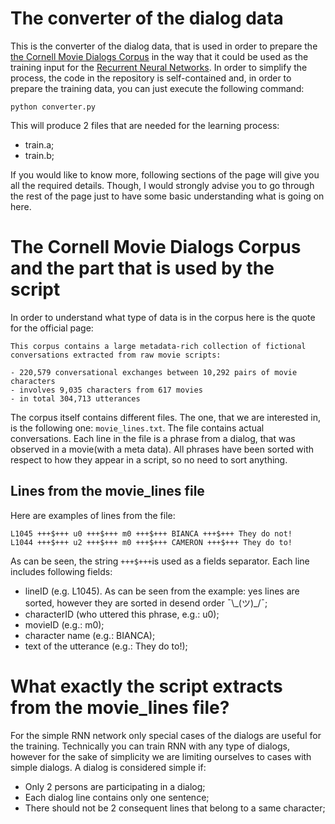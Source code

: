 # The converter of the dialog data

This is the converter of the dialog data, that is used in order to prepare the 
[the Cornell Movie Dialogs Corpus](https://www.cs.cornell.edu/~cristian/Cornell_Movie-Dialogs_Corpus.html) in the way that it could be used as the training input for the [Recurrent Neural Networks](https://www.tensorflow.org/versions/r0.12/tutorials/recurrent/index.html). In order to simplify the process, the code in the repository is self-contained and, in order to prepare the training data, you can just execute the following command:

    python converter.py

This will produce 2 files that are needed for the learning process:

* train.a;
* train.b;

If you would like to know more, following sections of the page will give you all the required details. Though, I would strongly advise you to go through the rest of the page just to have some basic understanding what is going on here.

# The Cornell Movie Dialogs Corpus and the part that is used by the script

In order to understand what type of data is in the corpus here is the quote for the official page: 

    This corpus contains a large metadata-rich collection of fictional conversations extracted from raw movie scripts:
    
    - 220,579 conversational exchanges between 10,292 pairs of movie characters
    - involves 9,035 characters from 617 movies
    - in total 304,713 utterances

The corpus itself contains different files. The one, that we are interested in, is the following one: ```movie_lines.txt```. The file contains actual conversations. Each line in the file is a phrase from a dialog, that was observed in a movie(with a meta data). All phrases have been sorted with respect to how they appear in a script, so no need to sort anything.

## Lines from the movie_lines file

Here are examples of lines from the file:

    L1045 +++$+++ u0 +++$+++ m0 +++$+++ BIANCA +++$+++ They do not!
    L1044 +++$+++ u2 +++$+++ m0 +++$+++ CAMERON +++$+++ They do to!
    
As can be seen, the string ```+++$+++```is used as a fields separator. Each line includes following fields:

* lineID (e.g. L1045). As can be seen from the example: yes lines are sorted, however they are sorted in desend order ¯\\\_(ツ)\_/¯;
* characterID (who uttered this phrase, e.g.: u0);
* movieID (e.g.: m0);
* character name (e.g.: BIANCA);
* text of the utterance (e.g.: They do to!);

# What exactly the script extracts from the movie_lines file?

For the simple RNN network only special cases of the dialogs are useful for the training. Technically you can train RNN with any type of dialogs, however for the sake of simplicity we are limiting ourselves to cases with simple dialogs. A dialog is considered simple if:

* Only 2 persons are participating in a dialog;
* Each dialog line contains only one sentence;
* There should not be 2 consequent lines that belong to a same character;
